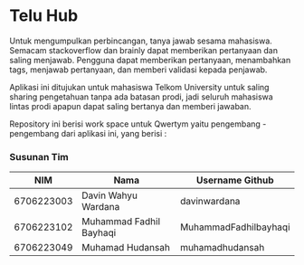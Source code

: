 # Telu Hub

Untuk mengumpulkan perbincangan, tanya jawab sesama mahasiswa. Semacam stackoverflow dan brainly dapat memberikan pertanyaan dan saling menjawab. Pengguna dapat memberikan pertanyaan, menambahkan tags, menjawab pertanyaan, dan memberi validasi kepada penjawab. 
 
Aplikasi ini ditujukan untuk mahasiswa Telkom University untuk saling sharing pengetahuan tanpa ada batasan prodi, jadi seluruh mahasiswa lintas prodi apapun dapat saling bertanya dan memberi jawaban. 

Repository ini berisi work space untuk Qwertym yaitu pengembang - pengembang dari aplikasi ini, yang berisi : 

### Susunan Tim

NIM        | Nama                    | Username Github
-----------|-------------------------| ---------------
6706223003 | Davin Wahyu Wardana     | davinwardana
6706223102 | Muhammad Fadhil Bayhaqi | MuhammadFadhilbayhaqi
6706223049 | Muhamad Hudansah        | muhamadhudansah
